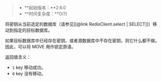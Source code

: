 > - **起始版本：**2.6.0
> - **时间复杂度：**O(1)

将密钥从当前选定的数据库（请参见[[@link RedisClient.select | SELECT]]）移动到指定的目标数据库。

如果目标数据库中已经存在密钥，或者源数据库中不存在密钥，则它什么都不做。
因此，可以将 MOVE 用作锁定原语。

返回值含义：
- `1` key 移动成功。
- `0` key 没有移动。
